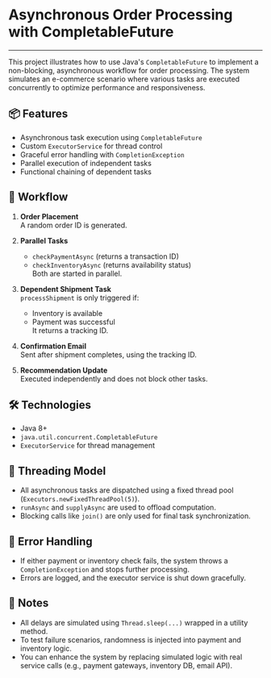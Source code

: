 # Asynchronous Order Processing with CompletableFuture

---

This project illustrates how to use Java's `CompletableFuture` to implement a non-blocking, asynchronous workflow for order processing. The system simulates an e-commerce scenario where various tasks are executed concurrently to optimize performance and responsiveness.

## 📦 Features

- Asynchronous task execution using `CompletableFuture`
- Custom `ExecutorService` for thread control
- Graceful error handling with `CompletionException`
- Parallel execution of independent tasks
- Functional chaining of dependent tasks

## 🛒 Workflow

1. **Order Placement**  
   A random order ID is generated.

2. **Parallel Tasks**  
   - `checkPaymentAsync` (returns a transaction ID)  
   - `checkInventoryAsync` (returns availability status)  
   Both are started in parallel.

3. **Dependent Shipment Task**  
   `processShipment` is only triggered if:
   - Inventory is available  
   - Payment was successful  
   It returns a tracking ID.

4. **Confirmation Email**  
   Sent after shipment completes, using the tracking ID.

5. **Recommendation Update**  
   Executed independently and does not block other tasks.
   
   
## 🛠️ Technologies

- Java 8+
- `java.util.concurrent.CompletableFuture`
- `ExecutorService` for thread management

## 🧵 Threading Model

- All asynchronous tasks are dispatched using a fixed thread pool (`Executors.newFixedThreadPool(5)`).
- `runAsync` and `supplyAsync` are used to offload computation.
- Blocking calls like `join()` are only used for final task synchronization.

## 🚨 Error Handling

- If either payment or inventory check fails, the system throws a `CompletionException` and stops further processing.
- Errors are logged, and the executor service is shut down gracefully.


## 📌 Notes

- All delays are simulated using `Thread.sleep(...)` wrapped in a utility method.
- To test failure scenarios, randomness is injected into payment and inventory logic.
- You can enhance the system by replacing simulated logic with real service calls (e.g., payment gateways, inventory DB, email API).







